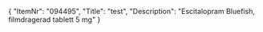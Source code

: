 {
  "ItemNr": "094495",
  "Title": "test",
  "Description": "Escitalopram Bluefish, filmdragerad tablett 5 mg"
}